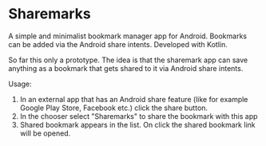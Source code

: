 # Sharemarks
A simple and minimalist bookmark manager app for Android. Bookmarks can be added via the Android share intents. Developed with Kotlin.


So far this only a prototype. The idea is that the sharemark app can save anything as a bookmark that gets shared to it via Android share intents.

Usage: 
1. In an external app that has an Android share feature (like for example Google Play Store, Facebook etc.) click the share button.
2. In the chooser select "Sharemarks" to share the bookmark with this app
3. Shared bookmark appears in the list. On click the shared bookmark link will be opened. 
